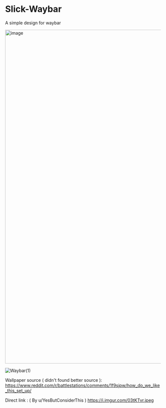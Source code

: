 # Slick-Waybar
A simple design for waybar


<img width="1920" height="1080" alt="image" src="https://github.com/user-attachments/assets/a8bbe3d0-e76d-46b9-8335-7b0d1c3d38c9" />

![Waybar(1)](https://github.com/user-attachments/assets/98362cae-e3ff-4c71-ab0d-08964a47acd9)



Wallpaper source ( didn't found better source ): https://www.reddit.com/r/battlestations/comments/1f9sjpw/how_do_we_like_this_set_up/

Direct link : ( By u/YesButConsiderThis ) https://i.imgur.com/03tKTvr.jpeg
